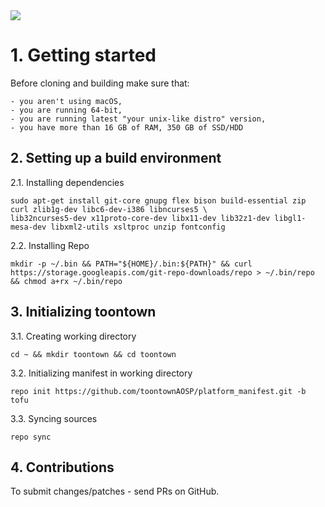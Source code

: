 <img src="https://user-images.githubusercontent.com/74150746/233064892-0fe1e1b4-c1fa-4edd-8405-d742b10123a0.png" align="center"/>

<h1>1. Getting started</h1>

Before cloning and building make sure that:
```
- you aren't using macOS,
- you are running 64-bit,
- you are running latest "your unix-like distro" version,
- you have more than 16 GB of RAM, 350 GB of SSD/HDD
```

<h2>2. Setting up a build environment</h2>

2.1. Installing dependencies
```
sudo apt-get install git-core gnupg flex bison build-essential zip curl zlib1g-dev libc6-dev-i386 libncurses5 \
lib32ncurses5-dev x11proto-core-dev libx11-dev lib32z1-dev libgl1-mesa-dev libxml2-utils xsltproc unzip fontconfig
```

2.2. Installing Repo
```
mkdir -p ~/.bin && PATH="${HOME}/.bin:${PATH}" && curl https://storage.googleapis.com/git-repo-downloads/repo > ~/.bin/repo && chmod a+rx ~/.bin/repo
```

<h2>3. Initializing toontown</h2>

3.1. Creating working directory
```
cd ~ && mkdir toontown && cd toontown
```

3.2. Initializing manifest in working directory
```
repo init https://github.com/toontownAOSP/platform_manifest.git -b tofu
```

3.3. Syncing sources
```
repo sync
```

<h2>4. Contributions</h2>

To submit changes/patches - send PRs on GitHub.
